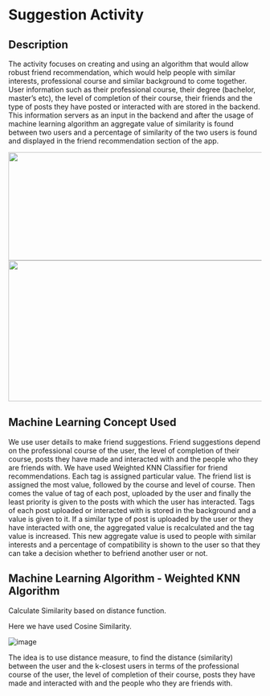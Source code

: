 # Suggestion Activity

## Description 
The activity focuses on creating and using an algorithm that would allow robust friend recommendation, which would help people with similar interests, professional course and similar background to come together. User information such as their professional course, their degree (bachelor, master’s etc), the level of completion of their course, their friends and the type of posts they have posted or interacted with are stored in the backend. This information servers as an input in the backend and after the usage of machine learning algorithm an aggregate value of similarity is found between two users and a percentage of similarity of the two users is found and displayed in the friend recommendation section of the app.

<p align="center">
<img width="700" height="215" src="https://user-images.githubusercontent.com/53811147/123079202-550be780-d439-11eb-8b8b-b7854d50d0b7.png"> 
  <img width="700" height="280" src="https://user-images.githubusercontent.com/53811147/123079214-56d5ab00-d439-11eb-9580-2a72055fea24.png"> 
</p>

## Machine Learning Concept Used
We use user details to make friend suggestions. Friend suggestions depend on the professional course of the user, the level of completion of their course, posts they have made and interacted with and the people who they are friends with.
We have used Weighted KNN Classifier for friend recommendations. Each tag is assigned particular value. The friend list is assigned the most value, followed by the course and level of course. Then comes the value of tag of each post, uploaded by the user and finally the least priority is given to the posts with which the user has interacted. Tags of each post uploaded or interacted with is stored in the background and a value is given to it. If a similar type of post is uploaded by the user or they have interacted with one, the aggregated value is recalculated and the tag value is increased. This new aggregate value is used to people with similar interests and a percentage of compatibility is shown to the user so that they can take a decision whether to befriend another user or not.

## Machine Learning Algorithm - Weighted KNN Algorithm
Calculate Similarity based on distance function. 

Here we have used Cosine Similarity.

![image](https://user-images.githubusercontent.com/53811147/123080073-2d694f00-d43a-11eb-8035-8fb30cfcc3d3.png)

The idea is to use distance measure, to find the distance (similarity) between the user and the k-closest users in terms of the professional course of the user, the level of completion of their course, posts they have made and interacted with and the people who they are friends with.
